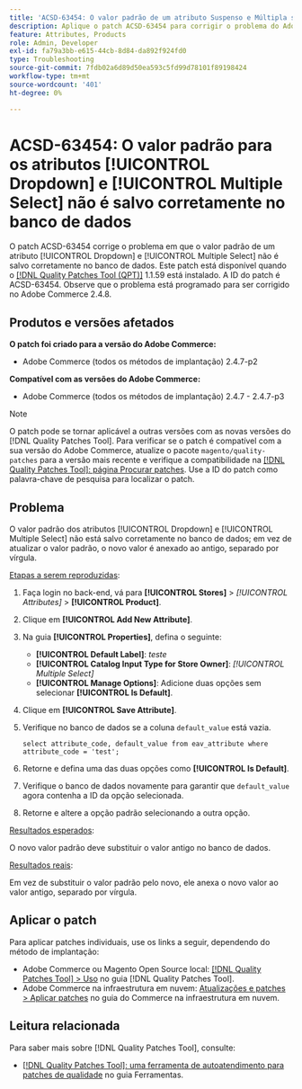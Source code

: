 ```yaml
---
title: 'ACSD-63454: O valor padrão de um atributo Suspenso e Múltipla seleção não é salvo corretamente no banco de dados'
description: Aplique o patch ACSD-63454 para corrigir o problema do Adobe Commerce em que o valor padrão de um atributo Suspenso e de Seleção Múltipla não é salvo corretamente no banco de dados.
feature: Attributes, Products
role: Admin, Developer
exl-id: fa79a3bb-e615-44cb-8d84-da892f924fd0
type: Troubleshooting
source-git-commit: 7fdb02a6d89d50ea593c5fd99d78101f89198424
workflow-type: tm+mt
source-wordcount: '401'
ht-degree: 0%

---
```


# ACSD-63454: O valor padrão para os atributos [!UICONTROL Dropdown] e [!UICONTROL Multiple Select] não é salvo corretamente no banco de dados

O patch ACSD-63454 corrige o problema em que o valor padrão de um atributo [!UICONTROL Dropdown] e [!UICONTROL Multiple Select] não é salvo corretamente no banco de dados. Este patch está disponível quando o [[!DNL Quality Patches Tool (QPT)]](/help/tools/quality-patches-tool/quality-patches-tool-to-self-serve-quality-patches.md) 1.1.59 está instalado. A ID do patch é ACSD-63454. Observe que o problema está programado para ser corrigido no Adobe Commerce 2.4.8.

## Produtos e versões afetados

**O patch foi criado para a versão do Adobe Commerce:**

* Adobe Commerce (todos os métodos de implantação) 2.4.7-p2

**Compatível com as versões do Adobe Commerce:**

* Adobe Commerce (todos os métodos de implantação) 2.4.7 - 2.4.7-p3

>[!NOTE]
>
>O patch pode se tornar aplicável a outras versões com as novas versões do [!DNL Quality Patches Tool]. Para verificar se o patch é compatível com a sua versão do Adobe Commerce, atualize o pacote `magento/quality-patches` para a versão mais recente e verifique a compatibilidade na [[!DNL Quality Patches Tool]: página Procurar patches](https://experienceleague.adobe.com/tools/commerce-quality-patches/index.html). Use a ID do patch como palavra-chave de pesquisa para localizar o patch.

## Problema

O valor padrão dos atributos [!UICONTROL Dropdown] e [!UICONTROL Multiple Select] não está salvo corretamente no banco de dados; em vez de atualizar o valor padrão, o novo valor é anexado ao antigo, separado por vírgula.

<u>Etapas a serem reproduzidas</u>:

1. Faça login no back-end, vá para **[!UICONTROL Stores]** > *[!UICONTROL Attributes]* > **[!UICONTROL Product]**.
1. Clique em **[!UICONTROL Add New Attribute]**.
1. Na guia **[!UICONTROL Properties]**, defina o seguinte:
   * **[!UICONTROL Default Label]**: *teste*
   * **[!UICONTROL Catalog Input Type for Store Owner]**: *[!UICONTROL Multiple Select]*
   * **[!UICONTROL Manage Options]**: Adicione duas opções sem selecionar **[!UICONTROL Is Default]**.
1. Clique em **[!UICONTROL Save Attribute]**.
1. Verifique no banco de dados se a coluna `default_value` está vazia.

   `select attribute_code, default_value from eav_attribute where attribute_code = 'test';`

1. Retorne e defina uma das duas opções como **[!UICONTROL Is Default]**.
1. Verifique o banco de dados novamente para garantir que `default_value` agora contenha a ID da opção selecionada.
1. Retorne e altere a opção padrão selecionando a outra opção.

<u>Resultados esperados</u>:

O novo valor padrão deve substituir o valor antigo no banco de dados.

<u>Resultados reais</u>:

Em vez de substituir o valor padrão pelo novo, ele anexa o novo valor ao valor antigo, separado por vírgula.

## Aplicar o patch

Para aplicar patches individuais, use os links a seguir, dependendo do método de implantação:

* Adobe Commerce ou Magento Open Source local: [[!DNL Quality Patches Tool] > Uso](/help/tools/quality-patches-tool/usage.md) no guia [!DNL Quality Patches Tool].
* Adobe Commerce na infraestrutura em nuvem: [Atualizações e patches > Aplicar patches](https://experienceleague.adobe.com/docs/commerce-cloud-service/user-guide/develop/upgrade/apply-patches.html) no guia do Commerce na infraestrutura em nuvem.

## Leitura relacionada

Para saber mais sobre [!DNL Quality Patches Tool], consulte:

* [[!DNL Quality Patches Tool]: uma ferramenta de autoatendimento para patches de qualidade](/help/tools/quality-patches-tool/quality-patches-tool-to-self-serve-quality-patches.md) no guia Ferramentas.
